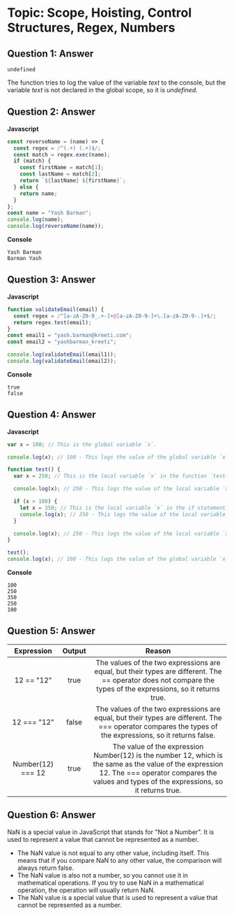 # Topic: Scope, Hoisting, Control Structures, Regex, Numbers

## Question 1: Answer

```console
undefined
```

The function tries to log the value of the variable _text_ to the console, but the variable _text_ is not declared in the global scope, so it is _undefined_.

## Question 2: Answer

**Javascript**

```javascript
const reverseName = (name) => {
  const regex = /^(.+) (.+)$/;
  const match = regex.exec(name);
  if (match) {
    const firstName = match[1];
    const lastName = match[2];
    return `${lastName} ${firstName}`;
  } else {
    return name;
  }
};
const name = "Yash Barman";
console.log(name);
console.log(reverseName(name));
```

**Console**

```console
Yash Barman
Barman Yash
```

## Question 3: Answer

**Javascript**

```javascript
function validateEmail(email) {
  const regex = /^[a-zA-Z0-9_.+-]+@[a-zA-Z0-9-]+\.[a-zA-Z0-9-.]+$/;
  return regex.test(email);
}
const email1 = "yash.barman@kreeti.com";
const email2 = "yashbarman_kreeti";

console.log(validateEmail(email1));
console.log(validateEmail(email2));
```

**Console**

```console
true
false
```

## Question 4: Answer

**Javascript**

```javascript
var x = 100; // This is the global variable `x`.

console.log(x); // 100 - This logs the value of the global variable `x` to the console.

function test() {
  var x = 250; // This is the local variable `x` in the function `test()`.

  console.log(x); // 250 - This logs the value of the local variable `x` to the console.

  if (x > 100) {
    let x = 350; // This is the local variable `x` in the if statement.
    console.log(x); // 350 - This logs the value of the local variable `x` to the console.
  }

  console.log(x); // 250 - This logs the value of the local variable `x` to the console.
}

test();
console.log(x); // 100 - This logs the value of the global variable `x` to the console.
```

**Console**

```console
100
250
350
250
100
```

## Question 5: Answer

|    Expression     | Output |                                                                                                Reason                                                                                                |
| :---------------: | :----: | :--------------------------------------------------------------------------------------------------------------------------------------------------------------------------------------------------: |
|    12 == "12"     |  true  |                    The values of the two expressions are equal, but their types are different. The == operator does not compare the types of the expressions, so it returns true.                    |
|    12 === "12"    | false  |                       The values of the two expressions are equal, but their types are different. The === operator compares the types of the expressions, so it returns false.                       |
| Number(12) === 12 |  true  | The value of the expression Number(12) is the number 12, which is the same as the value of the expression 12. The === operator compares the values and types of the expressions, so it returns true. |

## Question 6: Answer

NaN is a special value in JavaScript that stands for "Not a Number". It is used to represent a value that cannot be represented as a number.

* The NaN value is not equal to any other value, including itself. This means that if you compare NaN to any other value, the comparison will always return false.
* The NaN value is also not a number, so you cannot use it in mathematical operations. If you try to use NaN in a mathematical operation, the operation will usually return NaN.
* The NaN value is a special value that is used to represent a value that cannot be represented as a number.